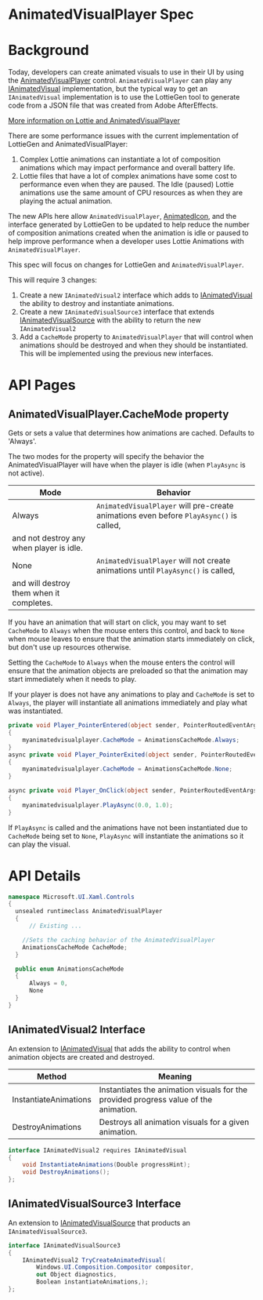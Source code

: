 AnimatedVisualPlayer Spec
===

# Background

Today, developers can create animated visuals to use in their UI by using the
[AnimatedVisualPlayer](https://docs.microsoft.com/uwp/api/Microsoft.UI.Xaml.Controls.AnimatedVisualPlayer)
control.
`AnimatedVisualPlayer` can play any
[IAnimatedVisual](https://docs.microsoft.com/uwp/api/Microsoft.UI.Xaml.Controls.IAnimatedVisual)
implementation,
but the typical way to get an `IAnimatedVisual` implementation is to use
the LottieGen tool to generate code from a JSON file that was created from Adobe AfterEffects.

[More information on Lottie and AnimatedVisualPlayer](https://docs.microsoft.com/en-us/windows/communitytoolkit/animations/lottie)

There are some performance issues with the current implementation of LottieGen and AnimatedVisualPlayer: 
1)	Complex Lottie animations can instantiate a lot of composition animations 
which may impact performance and overall battery life. 
2)	Lottie files that have a lot of complex animations
have some cost to performance even when they are paused. 
The Idle (paused) Lottie animations use the same amount of CPU resources as
when they are playing the actual animation.

The new APIs here allow `AnimatedVisualPlayer`,
[AnimatedIcon](https://docs.microsoft.com/uwp/api/Microsoft.UI.Xaml.Controls.AnimatedIcon),
and the interface generated by LottieGen to be updated to help reduce the number of composition animations created
when the animation is idle or paused to help improve performance when a developer uses
Lottie Animations with `AnimatedVisualPlayer`.

This spec will focus on changes for LottieGen and `AnimatedVisualPlayer`. 

This will require 3 changes: 
1. Create a new `IAnimatedVisual2` interface which adds to
[IAnimatedVisual](https://docs.microsoft.com/uwp/api/Microsoft.UI.Xaml.Controls.IAnimatedVisual)
the ability to destroy and instantiate animations.
2. Create a new `IAnimatedVisualSource3` interface that extends
[IAnimatedVisualSource](https://docs.microsoft.com/uwp/api/Microsoft.UI.Xaml.Controls.IAnimatedVisualSource)
with the ability to return the new `IAnimatedVisual2`
3.	Add a `CacheMode` property to `AnimatedVisualPlayer` that will control
when animations should be destroyed and when they should be instantiated.
This will be implemented using the previous new interfaces.

# API Pages

## AnimatedVisualPlayer.CacheMode property

Gets or sets a value that determines how animations are cached. Defaults to 'Always'.

The two modes for the property will specify the behavior the AnimatedVisualPlayer will have
when the player is idle (when `PlayAsync` is not active).

|Mode| Behavior|
|---- | -------|
|Always| `AnimatedVisualPlayer` will pre-create animations even before `PlayAsync()` is called,
and not destroy any when player is idle. |
|None | `AnimatedVisualPlayer` will not create animations until `PlayAsync()` is called,
and will destroy them when it completes. |

If you have an animation that will start on click, you may want to set `CacheMode` to `Always`
when the mouse enters this control, 
and back to `None` when mouse leaves to ensure that the animation starts immediately on click,
but don't use up resources otherwise.

Setting the `CacheMode` to `Always` when the mouse enters the control will ensure that
the animation objects are preloaded so that the animation may start immediately when it needs to play. 

If your player is does not have any animations to play and `CacheMode` is set to `Always`, the player will instantiate all animations immediately and play what was instantiated. 

```c#
private void Player_PointerEntered(object sender, PointerRoutedEventArgs e)
{
    myanimatedvisualplayer.CacheMode = AnimationsCacheMode.Always;
}
async private void Player_PointerExited(object sender, PointerRoutedEventArgs e)
{              
    myanimatedvisualplayer.CacheMode = AnimationsCacheMode.None;
}

async private void Player_OnClick(object sender, PointerRoutedEventArgs e)
{              
    myanimatedvisualplayer.PlayAsync(0.0, 1.0);
}

```

If `PlayAsync` is called and the animations have not been instantiated due to `CacheMode` being set to `None`,
`PlayAsync` will instantiate the animations so it can play the visual. 

# API Details

```c#
namespace Microsoft.UI.Xaml.Controls
{
  unsealed runtimeclass AnimatedVisualPlayer
  {
      // Existing ...

    //Sets the caching behavior of the AnimatedVisualPlayer
    AnimationsCacheMode CacheMode;
  }

  public enum AnimationsCacheMode
  {
      Always = 0,
      None
  }
}
```

## IAnimatedVisual2 Interface

An extension to
[IAnimatedVisual](https://docs.microsoft.com/uwp/api/Microsoft.UI.Xaml.Controls.IAnimatedVisual)
that adds the ability to control when animation objects are created and destroyed.

| Method | Meaning |
|-------------|---------|
| InstantiateAnimations | Instantiates the animation visuals for the provided progress value of the animation. |
| DestroyAnimations | Destroys all animation visuals for a given animation.|

```c# 
interface IAnimatedVisual2 requires IAnimatedVisual
{
    void InstantiateAnimations(Double progressHint);
    void DestroyAnimations();
};
```

## IAnimatedVisualSource3 Interface

An extension to
[IAnimatedVisualSource](https://docs.microsoft.com/uwp/api/Microsoft.UI.Xaml.Controls.IAnimatedVisualSource)
that products an `IAnimatedVisualSource3`.

```c# 
interface IAnimatedVisualSource3
{
    IAnimatedVisual2 TryCreateAnimatedVisual(
        Windows.UI.Composition.Compositor compositor,
        out Object diagnostics,
        Boolean instantiateAnimations,);
};

```
